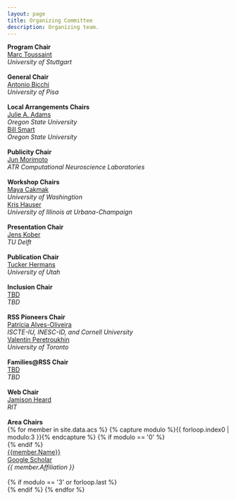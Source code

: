 ```yaml
---
layout: page
title: Organizing Committee
description: Organizing team.
---
```

<div>
    <div class="row text-center">
            <b>Program Chair</b><br>
            <a href="http://ipvs.informatik.uni-stuttgart.de/mlr/marc/">Marc Toussaint</a><br>
            <i>University of Stuttgart</i><br>
            <br>
	    <b>General Chair</b><br>
            <a href="https://www.iit.it/people/antonio-bicchi">Antonio Bicchi</a><br>
            <i>University of Pisa</i><br>
            <br>
            <b>Local Arrangements Chairs</b><br>
            <a href="https://eecs.oregonstate.edu/people/adams-julie" >Julie A. Adams</a><br>
            <i>Oregon State University</i><br>
			<a href="https://mime.oregonstate.edu/people/smart" >Bill Smart</a><br>
            <i>Oregon State University</i><br>
            <br>
            <b>Publicity Chair</b><br>
            <a href="https://bicr.atr.jp/~xmorimo/">Jun Morimoto</a><br>
            <i>ATR Computational Neuroscience Laboratories</i><br>
            <br>
	    <b>Workshop Chairs</b><br>
            <a href="https://homes.cs.washington.edu/~mcakmak/" >Maya Cakmak</a><br>
            <i>University of Washingtion</i><br>
	    <a href="https://kkhauser.web.illinois.edu/" >Kris Hauser</a><br>
            <i>University of Illinois at Urbana-Champaign</i><br>
            <br>
	    <b>Presentation Chair</b><br>
            <a href="http://www.jenskober.de/">Jens Kober</a><br>
            <i>TU Delft</i><br>
            <br>
	    <b>Publication Chair</b><br>
            <a href="http://www.cs.utah.edu/~thermans/">Tucker Hermans</a><br>
            <i>University of Utah</i><br>
            <br>
	    <b>Inclusion Chair</b><br>
            <a href="TBD">TBD</a><br>
            <i>TBD</i><br>
            <br>
	    <b>RSS Pioneers Chair</b><br>
            <a href="https://patricialvesoliveira.com/">Patrícia Alves-Oliveira</a><br>
            <i>ISCTE-IU, INESC-ID, and Cornell University</i><br>
	    <a href="http://valentinp.com/">Valentin Peretroukhin</a><br>
            <i>University of Toronto</i><br>
            <br>
	    <b>Families@RSS Chair</b><br>
            <a href="TBD">TBD</a><br>
            <i>TBD</i><br>
            <br>
            <b>Web Chair</b><br>
            <a href="https://www.rit.edu/directory/jrheee-jamison-heard">Jamison Heard</a><br>
            <i>RIT</i><br>
            <br>
    </div>
    <div id="area-chairs" class="row text-center">
        <b>Area Chairs</b><br>
    {% for member in site.data.acs %}
    {% capture modulo %}{{ forloop.index0 | modulo:3 }}{% endcapture %}
    {% if modulo == '0' %}<div class="row text-center">{% endif %}
        <div class="col-sm-4">
            <a href="{{ member.Link }}">{{member.Name}}</a><br>
		<a href="{{ member.Scholar }}">Google Scholar</a><br>
            <i>{{ member.Affiliation }}</i><br>
            <br>
        </div>
    {% if modulo == '3' or forloop.last %}</div>{% endif %}
    {% endfor %}
    </div>
</div>

